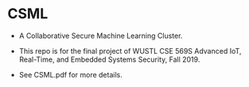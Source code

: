 # CSML

- A Collaborative Secure Machine Learning Cluster.

- This repo is for the final project of WUSTL CSE 569S Advanced IoT, Real-Time, and Embedded Systems Security, Fall 2019.

- See CSML.pdf for more details.
